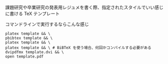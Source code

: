 課題研究や卒業研究の発表用レジュメを書く際、指定されたスタイルでいい感じに書ける TeX テンプレート

コマンドラインで実行するならこんな感じ

```
platex template && \
pbibtex template && \
platex template && \
platex template && \ # BiBTeX を使う場合、何回かコンパイルする必要がある
dvipdfmx template.dvi && \
open template.pdf
```
